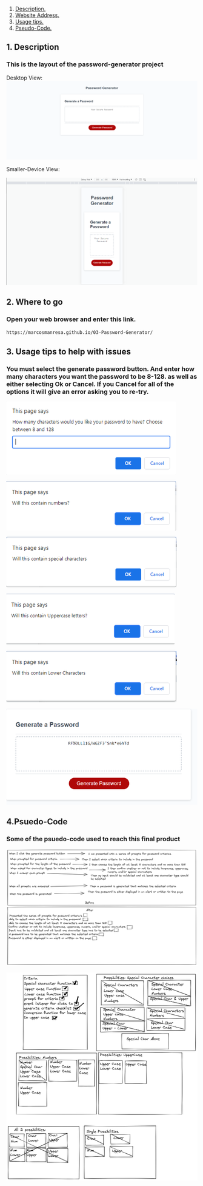 1. [ Description. ](#description)
2. [ Website Address. ](#website-address)
3. [ Usage tips. ](#usagetips)
4. [Pseudo-Code. ](#psuedo-code)

<a name="description"></a>
## 1. Description

### This is the layout of the password-generator project

Desktop View:
![Top-Page](https://github.com/MarcosManresa/03-Password-Generator/blob/main/images/xxxvv.PNG)

Smaller-Device View:

![Phone-view](https://github.com/MarcosManresa/03-Password-Generator/blob/main/images/rwrw.PNG)

<a name="website-address"></a>
## 2. Where to go

### Open your web browser and enter this link.

```html
https://marcosmanresa.github.io/03-Password-Generator/
```

<a name="usage-tips"></a>
## 3. Usage tips to help with issues

### You must select the generate password button. And enter how many characters you want the password to be 8-128. as well as either selecting Ok or Cancel. If you Cancel for all of the options it will give an error asking you to re-try.

![Usage-tip](https://github.com/MarcosManresa/03-Password-Generator/blob/main/images/4141.PNG)

![Usage-tip](https://github.com/MarcosManresa/03-Password-Generator/blob/main/images/t3t3.PNG)

![Usage-tip](https://github.com/MarcosManresa/03-Password-Generator/blob/main/images/6363.PNG)

![Usage-tip](https://github.com/MarcosManresa/03-Password-Generator/blob/main/images/6262.PNG)

![Usage-tip](https://github.com/MarcosManresa/03-Password-Generator/blob/main/images/password-gen1.PNG)

![Usage-tip](https://github.com/MarcosManresa/03-Password-Generator/blob/main/images/514.PNG)

<a name="psuedo-code"></a>
## 4.Psuedo-Code

### Some of the psuedo-code used to reach this final product

![Psuedo-code](https://github.com/MarcosManresa/03-Password-Generator/blob/main/images/Untitled-2021-09-29-2128.png)

![Psuedo-code](https://github.com/MarcosManresa/03-Password-Generator/blob/main/images/Untitled-2021-09-29-2229.png)
